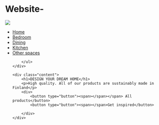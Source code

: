 # Website-
<!DOCTYPE html>
<html lang="en">
<head>
    <meta charset="UTF-8">
    <meta http-equiv="X-UA-Compatible" content="IE=edge">
    <meta name="viewport" content="width=device-width, initial-scale=1.0">
    <title>Design your house inspired by Easy tutorial channel</title>
    <link rel="stylesheet" href="style.css">
</head>
<body>
<div class="banner">
    <div class="navbar">
        <img src="logo.png" class="logo">
        <ul>
            <li><a href="#">Home</a></li>
            <li><a href="#">Bedroom</a></li>
            <li><a href="#">Dining</a></li>
            <li><a href="#">Kitchen</a></li>
            <li><a href="#">Other spaces</a></li>
            
        </ul>
    </div>

    <div class="content">
        <h1>DESIGN YOUR DREAM HOME</h1>
        <p>High quality. All of our products are sustainably made in Finland</p>
        <div>
            <button type="button"><span></span></span> All products</button>
            <button type="button"><span></span>Get inspired</button>
            
        </div>
    </div>
    
</div>
</body>
</html>
